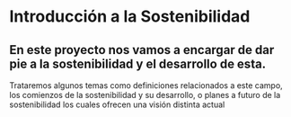 # Introducción a la Sostenibilidad 
 
En este proyecto nos vamos a encargar de dar pie a la sostenibilidad y el desarrollo de esta. 
---
Trataremos algunos temas como definiciones relacionados a este campo, los comienzos de la sostenibilidad
y su desarrollo, o planes a futuro de la sostenibilidad los cuales ofrecen una visión distinta actual


